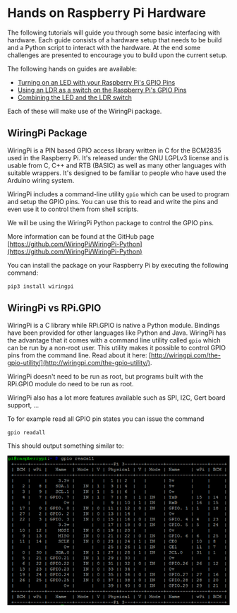 # Hands on Raspberry Pi Hardware

The following tutorials will guide you through some basic interfacing with hardware. Each guide consists of a hardware setup that needs to be build and a Python script to interact with the hardware. At the end some challenges are presented to encourage you to build upon the current setup.

The following hands on guides are available:
* [Turning on an LED with your Raspberry Pi's GPIO Pins](../hands_on_rpi_hardware/led.md)
* [Using an LDR as a switch on the Raspberry Pi's GPIO Pins](../hands_on_rpi_hardware/ldr.md)
* [Combining the LED and the LDR switch](../hands_on_rpi_hardware/combination_led_ldr.md)

Each of these will make use of the WiringPi package.

## WiringPi Package

WiringPi is a PIN based GPIO access library written in C for the BCM2835 used in the Raspberry Pi. It's released under the GNU LGPLv3 license and is usable from C, C++ and RTB (BASIC) as well as many other languages with suitable wrappers. It's designed to be familiar to people who have used the Arduino wiring system.

WiringPi includes a command-line utility `gpio` which can be used to program and setup the GPIO pins. You can use this to read and write the pins and even use it to control them from shell scripts.

We will be using the WiringPi Python package to control the GPIO pins.

More information can be found at the GitHub page [https://github.com/WiringPi/WiringPi-Python](https://github.com/WiringPi/WiringPi-Python)

You can install the package on your Raspberry Pi by executing the following command:

```shell
pip3 install wiringpi
```

## WiringPi vs RPi.GPIO

WiringPi is a C library while RPi.GPIO is native a Python module. Bindings have been provided for other languages like Python and Java. WiringPi has the advantage that it comes with a command line utility called `gpio` which can be run by a non-root user. This utility makes it possible to control GPIO pins from the command line. Read about it here: [http://wiringpi.com/the-gpio-utility/](http://wiringpi.com/the-gpio-utility/).

WiringPi doesn't need to be run as root, but programs built with the RPi.GPIO module do need to be run as root.

WiringPi also has a lot more features available such as SPI, I2C, Gert board support, ...

To for example read all GPIO pin states you can issue the command

```shell
gpio readall
```

This should output something similar to:

![GPIO ReadAll](img/gpio_readall.png)
